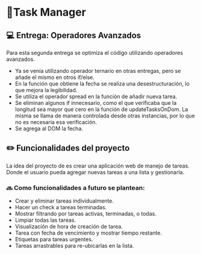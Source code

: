 # 📝Task Manager 

## 💻 Entrega: Operadores Avanzados

Para esta segunda entrega se optimiza el código utilizando operadores avanzados.

* Ya se venía utilizando operador ternario en otras entregas, pero se añade el mismo en otros if/else.
* En la función que obtiene la fecha se realiza una desestructuración, lo que mejora la legibilidad.
* Se utiliza el operador spread en la función de añadir nueva tarea.
* Se eliminan algunos if innecesario, como el que verificaba que la longitud sea mayor que cero en la función de updateTasksOnDom. La misma se llama de manera controlada desde otras instancias, por lo que no es necesaria esa verificación.
* Se agrega al DOM la fecha. 

## ✏️ Funcionalidades del proyecto

La idea del proyecto de es crear una aplicación web de manejo de tareas. Donde el usuario pueda agregar nuevas tareas a una lista y gestionarla.

### 🔜 Como funcionalidades a futuro se plantean:

* Crear y eliminar tareas individualmente.
* Hacer un check a tareas terminadas.
* Mostrar filtrando por tareas activas, terminadas, o todas.
* Limpiar todas las tareas.
* Visualización de hora de creación de tarea.
* Tarea con fecha de vencimiento y mostrar tiempo restante.
* Etiquetas para tareas urgentes.
* Tareas arrastrables para re-ubicarlas en la lista.